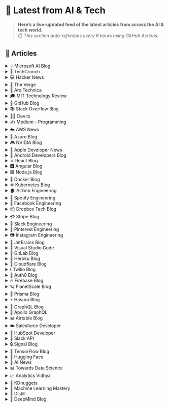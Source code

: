 # 📰 Latest from AI & Tech  

> **Here’s a live-updated feed of the latest articles from across the AI & tech world.**  
> ⏱️ *This section auto-refreshes every 6 hours using GitHub Actions.*

## 📰 Articles
<!-- BLOG-POST-LIST:START -->

<details>
<summary>💡 Microsoft AI Blog</summary>

- [A conversation with Kevin Scott: What’s next in AI](https://blogs.microsoft.com/ai/a-conversation-with-kevin-scott-whats-next-in-ai/) (2022-12-06)
- [From Hot Wheels to handling content: How brands are using Microsoft AI to be more productive and imaginative](https://blogs.microsoft.com/ai/from-hot-wheels-to-handling-content-how-brands-are-using-microsoft-ai-to-be-more-productive-and-imaginative/) (2022-10-12)
- [Microsoft open sources its ‘farm of the future’ toolkit](https://blogs.microsoft.com/ai/microsoft-open-sources-its-farm-of-the-future-toolkit/) (2022-10-06)
- [How data and AI will transform contact centres for financial services](https://cloudblogs.microsoft.com/industry-blog/en-gb/financial-services/2022/07/25/how-data-and-ai-will-transform-contact-centres-for-financial-services/) (2022-07-25)
- [AI-equipped drones study dolphins on the edge of extinction](https://news.microsoft.com/apac/features/ai-drones-dolphins-maui63/) (2022-07-21)

</details>

<details>
<summary>🚀 TechCrunch</summary>

- [OpenAI board chair Bret Taylor says we’re in an AI bubble (but that’s okay)](https://techcrunch.com/2025/09/14/openai-board-chair-bret-taylor-says-were-in-an-ai-bubble-but-thats-okay/) (2025-09-14)
- [Vibe coding has turned senior devs into ‘AI babysitters,’ but they say it’s worth it](https://techcrunch.com/2025/09/14/vibe-coding-has-turned-senior-devs-into-ai-babysitters-but-they-say-its-worth-it/) (2025-09-14)
- [Users turn to chatbots for spiritual guidance](https://techcrunch.com/2025/09/14/users-turn-to-chatbots-for-spiritual-guidance/) (2025-09-14)
- [Karen Hao on the Empire of AI, AGI evangelists, and the cost of belief](https://techcrunch.com/2025/09/14/karen-hao-on-the-empire-of-ai-agi-evangelists-and-the-cost-of-belief/) (2025-09-14)
- [iPhone 17, iPhone Air, AirPods Pro 3, and everything else announced at Apple’s hardware event](https://techcrunch.com/2025/09/14/iphone-17-iphone-air-airpods-pro-3-and-everything-else-announced-at-apples-hardware-event/) (2025-09-14)

</details>

<details>
<summary>💻 Hacker News</summary>

- [Rebutting 33 False Claims About Solar, Wind, and Electric Vehicles](https://scholarship.law.columbia.edu/cgi/viewcontent.cgi?article=1218&context=sabin_climate_change) (2025-09-15)
- [J-Link RTT for the Masses using Semihosting on ARM](https://bogdanthegeek.github.io/blog/insights/jlink-rtt-for-the-masses/) (2025-09-15)
- [California age verification bill backed by Google, Meta, OpenAI heads to Newsom](https://www.politico.com/news/2025/09/13/california-advances-effort-to-check-kids-ages-online-amid-safety-concerns-00563005) (2025-09-14)
- [Titania Programming Language](https://github.com/gingerBill/titania) (2025-09-14)
- [Cannabis use associated with quadrupled risk of developing type 2 diabetes](https://medicalxpress.com/news/2025-09-cannabis-quadrupled-diabetes-million-adults.html) (2025-09-14)

</details>

<details>
<summary>📱 The Verge</summary>

- [What’s next for Apple after the iPhone 17?](https://www.theverge.com/apple-rumors/777791/whats-next-for-apple-iphone-17-m5-ipad-pro) (2025-09-14)
- [Rolling Stone’s parent company sues Google over AI Overviews](https://www.theverge.com/ai-artificial-intelligence/777788/rolling-stone-penske-media-sue-google-ai-overviews) (2025-09-14)
- [The Helldivers community is coping with a spotlight it doesn’t want](https://www.theverge.com/games/777738/helldivers-community-reddit-discord-charlie-kirk) (2025-09-14)
- [Scarlet turns Shakespeare into an animated fantasy epic](https://www.theverge.com/toronto-international-film-festival/777609/tiff-2025-reviews-scarlet-project-y-sentimental-value) (2025-09-14)
- [In Silksong, spite is my motivation to keep playing](https://www.theverge.com/games/777653/silksong-impressions-team-cherry-metroidvania-sherma-is-cool) (2025-09-14)

</details>

<details>
<summary>🔬 Ars Technica</summary>

- [The US is trying to kick-start a “nuclear energy renaissance”](https://arstechnica.com/science/2025/09/the-us-is-trying-to-kick-start-a-nuclear-energy-renaissance/) (2025-09-13)
- [60 years after Gemini, newly processed images reveal incredible details](https://arstechnica.com/space/2025/09/60-years-after-gemini-newly-processed-images-reveal-incredible-details/) (2025-09-13)
- [Scientists: It’s do or die time for America’s primacy exploring the Solar System](https://arstechnica.com/space/2025/09/scientists-its-do-or-die-time-for-americas-primacy-exploring-the-solar-system/) (2025-09-12)
- [RFK Jr.’s CDC may limit COVID shots to 75 and up, claim they killed kids](https://arstechnica.com/health/2025/09/covid-shot-access-could-tighten-rfk-jr-may-claim-they-cause-child-deaths/) (2025-09-12)
- [Modder injects AI dialogue into 2002’s Animal Crossing using memory hack](https://arstechnica.com/gaming/2025/09/animal-crossing-mod-uses-ai-to-orchestrate-anti-tom-nook-villager-revolt/) (2025-09-12)

</details>

<details>
<summary>🎓 MIT Technology Review</summary>

- [The Download: America’s gun crisis, and how AI video models work](https://www.technologyreview.com/2025/09/12/1123577/the-download-americas-gun-crisis-and-how-ai-video-models-work/) (2025-09-12)
- [How do AI models generate videos?](https://www.technologyreview.com/2025/09/12/1123562/how-do-ai-models-generate-videos/) (2025-09-12)
- [We can’t “make American children healthy again” without tackling the gun crisis](https://www.technologyreview.com/2025/09/11/1123553/maha-report-gun-violence-checkup/) (2025-09-11)
- [Partnering with generative AI in the finance function](https://www.technologyreview.com/2025/09/11/1123508/partnering-with-generative-ai-in-the-finance-function/) (2025-09-11)
- [The Download: Trump’s impact on science, and meet our climate and energy honorees](https://www.technologyreview.com/2025/09/11/1123534/the-download-trumps-impact-on-science-and-meet-our-climate-and-energy-honorees/) (2025-09-11)

</details>

<details>
<summary>🐙 GitHub Blog</summary>

- [Building personal apps with open source and AI](https://github.blog/open-source/maintainers/building-personal-apps-with-open-source-and-ai/) (2025-09-12)
- [GitHub Availability Report: August 2025](https://github.blog/news-insights/company-news/github-availability-report-august-2025/) (2025-09-11)
- [GitHub Copilot coding agent 101: Getting started with agentic workflows on GitHub](https://github.blog/ai-and-ml/github-copilot/github-copilot-coding-agent-101-getting-started-with-agentic-workflows-on-github/) (2025-09-11)
- [Your guide to GitHub Universe 2025: The schedule just launched!](https://github.blog/news-insights/company-news/your-guide-to-github-universe-2025-the-schedule-just-launched/) (2025-09-10)
- [How to use the GitHub and JFrog integration for secure, traceable builds from commit to production](https://github.blog/enterprise-software/devsecops/how-to-use-the-github-and-jfrog-integration-for-secure-traceable-builds-from-commit-to-production/) (2025-09-09)

</details>

<details>
<summary>📚 Stack Overflow Blog</summary>

- [Planning to Arm mobile devices with chips that handle AI](https://stackoverflow.blog/2025/09/12/planning-to-arm-mobile-devices-with-chips-that-handle-ai/) (2025-09-12)
- [How AI is reshaping developer teams and the future of software development](https://stackoverflow.blog/2025/09/11/how-ai-is-reshaping-developer-teams/) (2025-09-11)
- [AI vs Gen Z: How AI has changed the career pathway for junior developers](https://stackoverflow.blog/2025/09/10/ai-vs-gen-z/) (2025-09-10)
- [We built stackoverflow.ai with the community and for the community](https://stackoverflow.blog/2025/09/09/we-built-stackoverflow-ai-with-the-community-and-for-the-community/) (2025-09-09)
- [Kotlin is more than just the Android house language](https://stackoverflow.blog/2025/09/05/kotlin-is-more-than-just-the-android-house-language/) (2025-09-05)

</details>

<details>
<summary>👨‍💻 Dev.to</summary>

- [My First MCP Server: Semantic Code Search](https://dev.to/paradoxy/my-first-mcp-server-semantic-code-search-3520) (2025-09-15)
- [Frontend Architecture for Small Teams: A Guide for Managers and Startup Founders](https://dev.to/aleksandr_ryzhikov/frontend-architecture-for-small-teams-a-guide-for-managers-and-startup-founders-1924) (2025-09-15)
- [Finding Amount of Clusters](https://dev.to/carlosrambles/finding-amount-of-clusters-4hfp) (2025-09-15)
- [Graceful Motion: Learning to Flow with AI by Arvind Sundararajan](https://dev.to/arvindsundararajan/graceful-motion-learning-to-flow-with-ai-by-arvind-sundararajan-36p3) (2025-09-15)
- [Building High-Performance Caching in Go: A Practical Guide](https://dev.to/jones_charles_ad50858dbc0/building-high-performance-caching-in-go-a-practical-guide-137) (2025-09-15)

</details>

<details>
<summary>✍️ Medium - Programming</summary>

- [7 Advanced TypeScript Conditional Types That Eliminate Runtime API Validation Overhead While…](https://medium.techkoalainsights.com/7-advanced-typescript-conditional-types-that-eliminate-runtime-api-validation-overhead-while-4570cc6a68ed?source=rss------programming-5) (2025-09-15)
- [Stop Writing Boilerplate in Python: 11 One-Liners That Do the Heavy Lifting](https://python.plainenglish.io/stop-writing-boilerplate-in-python-11-one-liners-that-do-the-heavy-lifting-61f1a5f4910c?source=rss------programming-5) (2025-09-15)
- [ty, Built in Rust: The Fastest Type Checker Python Has Ever Seen](https://python.plainenglish.io/ty-built-in-rust-the-fastest-type-checker-python-has-ever-seen-9bf3960c1bf4?source=rss------programming-5) (2025-09-15)
- [Building Projects That Taught Me the Depths of Python](https://python.plainenglish.io/building-projects-that-taught-me-the-depths-of-python-a16ca560eccb?source=rss------programming-5) (2025-09-15)
- [Python for Absolute Beginners: The Only Guide You’ll Ever Need to Start Coding](https://python.plainenglish.io/python-for-absolute-beginners-the-only-guide-youll-ever-need-to-start-coding-c63cdbf567b9?source=rss------programming-5) (2025-09-15)

</details>

<details>
<summary>☁️ AWS News</summary>

- [Announcing Amazon EC2 M4 and M4 Pro Mac instances](https://aws.amazon.com/blogs/aws/announcing-amazon-ec2-m4-and-m4-pro-mac-instances/) (2025-09-12)
- [Accelerate serverless testing with LocalStack integration in VS Code IDE](https://aws.amazon.com/blogs/aws/accelerate-serverless-testing-with-localstack-integration-in-vs-code-ide/) (2025-09-11)
- [AWS Weekly Roundup: AWS Transform, Amazon Neptune, and more (September 8, 2025)](https://aws.amazon.com/blogs/aws/aws-weekly-roundup-aws-transform-amazon-neptune-and-more-september-8-2025/) (2025-09-08)
- [Now Open — AWS Asia Pacific (New Zealand) Region](https://aws.amazon.com/blogs/aws/now-open-aws-asia-pacific-new-zealand-region/) (2025-09-01)
- [AWS Weekly Roundup: Amazon EC2, Amazon Q Developer, IPv6 updates, and more (September 1, 2025)](https://aws.amazon.com/blogs/aws/aws-weekly-roundup-amazon-ec2-amazon-q-developer-ipv6-updates-and-more-september-1-2025/) (2025-09-01)

</details>

<details>
<summary>🔵 Azure Blog</summary>

- [Agent Factory: Connecting agents, apps, and data with new open standards like MCP and A2A](https://azure.microsoft.com/en-us/blog/agent-factory-connecting-agents-apps-and-data-with-new-open-standards-like-mcp-and-a2a/) (2025-09-10)
- [Ask Ralph: Where style meets AI—a new era of conversational commerce](https://www.microsoft.com/en-us/industry/blog/retail/2025/09/09/ask-ralph-where-style-meets-ai-a-new-era-of-conversational-commerce/) (2025-09-09)
- [Azure mandatory multifactor authentication: Phase 2 starting in October 2025](https://azure.microsoft.com/en-us/blog/azure-mandatory-multifactor-authentication-phase-2-starting-in-october-2025/) (2025-09-05)
- [Microsoft Cost Management updates—July & August 2025](https://azure.microsoft.com/en-us/blog/microsoft-cost-management-updates-july-august-2025/) (2025-09-04)
- [Agent Factory: From prototype to production—developer tools and rapid agent development](https://azure.microsoft.com/en-us/blog/agent-factory-from-prototype-to-production-developer-tools-and-rapid-agent-development/) (2025-09-03)

</details>

<details>
<summary>🎮 NVIDIA Blog</summary>

- [Reaching Across the Isles: UK-LLM Brings AI to UK Languages With NVIDIA Nemotron](https://blogs.nvidia.com/blog/uk-llm-nemotron/) (2025-09-14)
- [Paint It Blackwell: GeForce RTX 5080 SuperPOD Rollout Begins](https://blogs.nvidia.com/blog/geforce-now-thursday-blackwell-rtx-launch/) (2025-09-10)
- [‘Safety First, Always,’ NVIDIA VP of Automotive Says, Unveiling the Future of AI-Defined Vehicles at IAA Mobility](https://blogs.nvidia.com/blog/iaa-mobility-ai-defined-vehicles/) (2025-09-09)
- [NVIDIA Blackwell Ultra Sets the Bar in New MLPerf Inference Benchmark](https://blogs.nvidia.com/blog/mlperf-inference-blackwell-ultra/) (2025-09-09)
- [NVIDIA Partners With AI Infrastructure Ecosystem to Unveil Reference Design for Giga-Scale AI Factories](https://blogs.nvidia.com/blog/ai-factories-reference-design/) (2025-09-09)

</details>

<details>
<summary>🍎 Apple Developer News</summary>

- [App Store submissions now open for the latest OS releases](https://developer.apple.com/news/?id=6lxhtioi) (2025-09-09)
- [Hello Developer: September 2025](https://developer.apple.com/news/?id=6zd7a3al) (2025-09-02)
- [Awe dropping.](https://developer.apple.com/news/?id=p9nukitr) (2025-08-26)
- [Tax and Price Updates for Apps, In-App Purchases, and Subscriptions](https://developer.apple.com/news/?id=yo2104n5) (2025-08-21)
- [Hello Developer: August 2025](https://developer.apple.com/news/?id=4qkavrhc) (2025-08-05)

</details>

<details>
<summary>🤖 Android Developers Blog</summary>

- [HDR and User Interfaces](https://android-developers.googleblog.com/2025/09/hdr-and-user-interfaces.html) (2025-09-10)
- [#WeArePlay: Meet the people using Google AI to solve problems in agriculture, education, and pet care](https://android-developers.googleblog.com/2025/09/weareplay-meet-people-using-google-ai.html) (2025-09-10)
- [Improve app performance with optimized resource shrinking](https://android-developers.googleblog.com/2025/09/improve-app-performance-with-optimized-resource-shrinking.html) (2025-09-09)
- [Elevating media playback: Introducing preloading with Media3 - Part 1](https://android-developers.googleblog.com/2025/09/introducing-preloading-with-media3.html) (2025-09-05)
- [Best practices for migrating users to passkeys with Credential Manager](https://android-developers.googleblog.com/2025/09/best-practices-migrating-users-passkeys-credential-manager.html) (2025-09-04)

</details>

<details>
<summary>⚛️ React Blog</summary>

- [React Labs: What We've Been Working On – June 2022](https://reactjs.org/blog/2022/06/15/react-labs-what-we-have-been-working-on-june-2022.html) (2022-06-15)
- [React v18.0](https://reactjs.org/blog/2022/03/29/react-v18.html) (2022-03-29)
- [How to Upgrade to React 18](https://reactjs.org/blog/2022/03/08/react-18-upgrade-guide.html) (2022-03-08)
- [React Conf 2021 Recap](https://reactjs.org/blog/2021/12/17/react-conf-2021-recap.html) (2021-12-17)
- [The Plan for React 18](https://reactjs.org/blog/2021/06/08/the-plan-for-react-18.html) (2021-06-08)

</details>

<details>
<summary>🅰️ Angular Blog</summary>

- [Angular Summer Update 2025](https://blog.angular.dev/angular-summer-update-2025-1987592a0b42?source=rss----447683c3d9a3---4) (2025-08-29)
- [The Angular Custom Profiling Track is now available](https://blog.angular.dev/the-angular-custom-profiling-track-is-now-available-0f9d8d36218a?source=rss----447683c3d9a3---4) (2025-07-02)
- [Announcing Angular v20](https://blog.angular.dev/announcing-angular-v20-b5c9c06cf301?source=rss----447683c3d9a3---4) (2025-05-28)
- [Build AI-Powered Apps With Genkit and Angular](https://blog.angular.dev/build-ai-powered-apps-with-genkit-and-angular-707db8918c3a?source=rss----447683c3d9a3---4) (2025-03-18)
- [Seamless data fetching with httpResource](https://blog.angular.dev/seamless-data-fetching-with-httpresource-71ba7c4169b9?source=rss----447683c3d9a3---4) (2025-03-07)

</details>

<details>
<summary>🟩 Node.js Blog</summary>

- [Node.js v24.8.0 (Current)](https://nodejs.org/en/blog/release/v24.8.0) (2025-09-10)
- [Node.js v20.19.5 (LTS)](https://nodejs.org/en/blog/release/v20.19.5) (2025-09-03)
- [Node.js v22.19.0 (LTS)](https://nodejs.org/en/blog/release/v22.19.0) (2025-08-28)
- [Node.js v24.7.0 (Current)](https://nodejs.org/en/blog/release/v24.7.0) (2025-08-27)
- [Node.js v24.6.0 (Current)](https://nodejs.org/en/blog/release/v24.6.0) (2025-08-14)

</details>

<details>
<summary>🐳 Docker Blog</summary>

- [From Hallucinations to Prompt Injection: Securing AI Workflows at Runtime](https://www.docker.com/blog/secure-ai-agents-runtime-security/) (2025-09-10)
- [Docker Acquisition of MCP Defender Helps Meet Challenges of Securing the Agentic Future](https://www.docker.com/blog/docker-acquires-mcp-defender-ai-agent-security/) (2025-09-05)
- [Hybrid AI Isn’t the Future — It’s Here (and It Runs in Docker using the Minions protocol)](https://www.docker.com/blog/hybrid-ai-and-how-it-runs-in-docker/) (2025-09-04)
- [You are Doing MCP Wrong: 3 Big Misconceptions](https://www.docker.com/blog/mcp-misconceptions-tools-agents-not-api/) (2025-09-03)
- [Broadcom’s New Bitnami Restrictions? Migrate Easily with Docker](https://www.docker.com/blog/broadcoms-new-bitnami-restrictions-migrate-easily-with-docker/) (2025-08-30)

</details>

<details>
<summary>☸️ Kubernetes Blog</summary>

- [Kubernetes v1.34: Autoconfiguration for Node Cgroup Driver Goes GA](https://kubernetes.io/blog/2025/09/12/kubernetes-v1-34-cri-cgroup-driver-lookup-now-ga/) (2025-09-12)
- [Kubernetes v1.34: Mutable CSI Node Allocatable Graduates to Beta](https://kubernetes.io/blog/2025/09/11/kubernetes-v1-34-mutable-csi-node-allocatable-count/) (2025-09-11)
- [Kubernetes v1.34: Use An Init Container To Define App Environment Variables](https://kubernetes.io/blog/2025/09/10/kubernetes-v1-34-env-files/) (2025-09-10)
- [Kubernetes v1.34: Snapshottable API server cache](https://kubernetes.io/blog/2025/09/09/kubernetes-v1-34-snapshottable-api-server-cache/) (2025-09-09)
- [Kubernetes v1.34: VolumeAttributesClass for Volume Modification GA](https://kubernetes.io/blog/2025/09/08/kubernetes-v1-34-volume-attributes-class/) (2025-09-08)

</details>

<details>
<summary>🏠 Airbnb Engineering</summary>

- [Migrating Airbnb’s JVM Monorepo to Bazel](https://medium.com/airbnb-engineering/migrating-airbnbs-jvm-monorepo-to-bazel-33f90eda51ec?source=rss----53c7c27702d5---4) (2025-08-13)
- [Seamless Istio Upgrades at Scale](https://medium.com/airbnb-engineering/seamless-istio-upgrades-at-scale-bcb0e49c5cf8?source=rss----53c7c27702d5---4) (2025-08-07)
- [Achieving High Availability with distributed database on Kubernetes at Airbnb](https://medium.com/airbnb-engineering/achieving-high-availability-with-distributed-database-on-kubernetes-at-airbnb-58cc2e9856f4?source=rss----53c7c27702d5---4) (2025-07-28)
- [Understanding and Improving SwiftUI Performance](https://medium.com/airbnb-engineering/understanding-and-improving-swiftui-performance-37b77ac61896?source=rss----53c7c27702d5---4) (2025-06-24)
- [Load Testing with Impulse at Airbnb](https://medium.com/airbnb-engineering/load-testing-with-impulse-at-airbnb-f466874d03d2?source=rss----53c7c27702d5---4) (2025-06-09)

</details>

<details>
<summary>🎵 Spotify Engineering</summary>

- [Incident Report: Spotify Outage on April 16, 2025](https://engineering.atspotify.com/2025/5/incident-report-spotify-outage-on-april-16-2025/) (2025-05-09)
- [Celebrating Five Years of Backstage: From Open Source Project to Enterprise Business](https://engineering.atspotify.com/2025/4/celebrating-five-years-of-backstage/) (2025-04-23)
- [A Behind-the-Scenes Look at How We Release the Spotify App (Part 1)](https://engineering.atspotify.com/2025/4/how-we-release-the-spotify-app-part-1/) (2025-04-17)
- [An Insider’s Tips for Taking the Certified Backstage Associate (CBA) Exam](https://engineering.atspotify.com/2025/3/certified-backstage-associate-exam-tips/) (2025-03-25)
- [Building Confidence: A Case Study in How to Create Confidence Scores for GenAI Applications](https://engineering.atspotify.com/2024/12/building-confidence-a-case-study-in-how-to-create-confidence-scores-for-genai-applications/) (2024-12-12)

</details>

<details>
<summary>👥 Facebook Engineering</summary>

- [Read Meta’s 2025 Sustainability Report](https://sustainability.atmeta.com/2025-sustainability-report/) (2025-09-12)
- [A New Ranking Framework for Better Notification Quality on Instagram](https://engineering.fb.com/2025/09/02/ml-applications/a-new-ranking-framework-for-better-notification-quality-on-instagram/) (2025-09-02)
- [Enabling Kotlin incremental compilation on Buck2](https://engineering.fb.com/2025/08/26/open-source/enabling-kotlin-incremental-compilation-on-buck2/) (2025-08-26)
- [Creating AI agent solutions for warehouse data access and security](https://engineering.fb.com/2025/08/13/data-infrastructure/agentic-solution-for-warehouse-data-access/) (2025-08-13)
- [Federation Platform and Privacy Waves: How Meta distributes compliance-related tasks at scale](https://engineering.fb.com/2025/08/11/security/federation-platform-privacy-waves-meta-distributes-compliance-tasks/) (2025-08-11)

</details>

<details>
<summary>📦 Dropbox Tech Blog</summary>

- [Hack Week 2025: How these engineers liquid-cooled a GPU server](https://dropbox.tech/culture/hack-week-2025-liquid-cooling-gpu-server) (2025-08-27)
- [Driving AI adoption at Dropbox: a conversation with CTO Ali Dasdan](https://dropbox.tech/culture/ai-adoption-productivity-dropbox-cto-ali-dasdan) (2025-08-19)
- [Making file encryption fast and secure for teams with advanced key management](https://dropbox.tech/security/file-encryption-teams-advanced-key-management) (2025-07-10)
- [Seventh-generation server hardware at Dropbox: our most efficient and capable architecture yet](https://dropbox.tech/infrastructure/seventh-generation-server-hardware) (2025-07-02)
- [How we brought multimedia search to Dropbox Dash](https://dropbox.tech/infrastructure/multimedia-search-dropbox-dash-evolution) (2025-05-29)

</details>

<details>
<summary>💳 Stripe Blog</summary>

- [A framework for pricing AI products](https://stripe.com/blog/a-framework-for-pricing-ai-products) (2025-09-11)
- [Introducing Tempo, the payments-first blockchain](https://tempo.xyz/launch-announcement) (2025-09-04)
- [The conversion paradox: 3DS trends in regulated markets](https://stripe.com/blog/3ds-trends-in-regulated-markets) (2025-08-26)
- [The top industries and business models using AI for fraud prevention](https://stripe.com/blog/top-industries-and-business-models-using-ai-for-fraud-prevention) (2025-08-12)
- [How we built it: Jurisdiction resolution for Stripe Tax](https://stripe.com/blog/how-we-built-it-jurisdiction-resolution-for-stripe-tax) (2025-07-10)

</details>

<details>
<summary>💬 Slack Engineering</summary>

- [Building Slack’s Anomaly Event Response](https://slack.engineering/building-slacks-anomaly-event-response/) (2025-09-04)
- [Optimizing Our E2E Pipeline](https://slack.engineering/speedup-e2e-testing/) (2025-04-14)
- [How we built enterprise search to be secure and private](https://slack.engineering/how-we-built-enterprise-search-to-be-secure-and-private/) (2025-03-07)
- [Automated Accessibility Testing at Slack](https://slack.engineering/automated-accessibility-testing-at-slack/) (2025-01-07)
- [Migration Automation: Easing the Jenkins → GHA shift with help from AI](https://slack.engineering/migration-automation-easing-the-jenkins-%e2%86%92-gha-shift-with-help-from-ai/) (2024-12-16)

</details>

<details>
<summary>📌 Pinterest Engineering</summary>

- [Next Gen Data Processing at Massive Scale At Pinterest With Moka (Part 2 of 2)](https://medium.com/pinterest-engineering/next-gen-data-processing-at-massive-scale-at-pinterest-with-moka-part-2-of-2-d0210ded34e0?source=rss-ef81ef829bcb------2) (2025-09-10)
- [Developer Experience at Pinterest: The Journey to PinConsole](https://medium.com/pinterest-engineering/developer-experience-at-pinterest-the-journey-to-pinconsole-b34ac9e3bdd9?source=rss-ef81ef829bcb------2) (2025-08-22)
- [Debugging the One-in-a-Million Failure: Migrating Pinterest’s Search Infrastructure to Kubernetes](https://medium.com/pinterest-engineering/debugging-the-one-in-a-million-failure-migrating-pinterests-search-infrastructure-to-kubernetes-bef9af9dabf4?source=rss-ef81ef829bcb------2) (2025-07-16)
- [Next Gen Data Processing at Massive Scale At Pinterest With Moka (Part 1 of 2)](https://medium.com/pinterest-engineering/next-gen-data-processing-at-massive-scale-at-pinterest-with-moka-part-1-of-2-39a36d5e82c4?source=rss-ef81ef829bcb------2) (2025-07-11)
- [Scaling Pinterest ML Infrastructure with Ray: From Training to End-to-End ML Pipelines](https://medium.com/pinterest-engineering/scaling-pinterest-ml-infrastructure-with-ray-from-training-to-end-to-end-ml-pipelines-4038b9e837a0?source=rss-ef81ef829bcb------2) (2025-06-24)

</details>

<details>
<summary>📷 Instagram Engineering</summary>

- [The Instagram Engineering Blog has a new location](https://instagram-engineering.com/the-instagram-engineering-blog-has-a-new-location-85de9ab8d90f?source=rss----37dc2a3034f2---4) (2022-07-12)
- [Five things I learned about working on content quality at Instagram](https://instagram-engineering.com/five-things-i-learned-about-working-on-content-quality-at-instagram-5031b1342bea?source=rss----37dc2a3034f2---4) (2020-01-25)
- [Instagram Data Saver Mode](https://instagram-engineering.com/instagram-data-saver-mode-ffb01fd5a6bd?source=rss----37dc2a3034f2---4) (2019-12-13)
- [Powered by AI: Instagram’s Explore recommender system](https://instagram-engineering.com/powered-by-ai-instagrams-explore-recommender-system-7ca901d2a882?source=rss----37dc2a3034f2---4) (2019-11-26)
- [10 Questions with Shupin Mao, Well-being tech lead](https://instagram-engineering.com/10-questions-with-shupin-mao-well-being-tech-lead-3b19f19b168d?source=rss----37dc2a3034f2---4) (2019-11-08)

</details>

<details>
<summary>💎 JetBrains Blog</summary>

- [Your Voice Belongs Here: Creating Compelling KotlinConf Proposals [Livestream]](https://blog.jetbrains.com/kotlin/2025/09/creating-kotlinconf-proposals/) (2025-09-12)
- [Achieve Effortless GitHub Releases With a New Plugin for TeamCity](https://blog.jetbrains.com/teamcity/2025/09/teamcity-github-releases-plugin/) (2025-09-12)
- [JetBrains at the ICPC World Finals 2025 Baku](https://blog.jetbrains.com/blog/2025/09/11/jetbrains-at-the-icpc-world-finals-2025-baku/) (2025-09-11)
- [Testing AI Coding Agents With TeamCity and SWE-bench](https://blog.jetbrains.com/teamcity/2025/09/testing-ai-coding-agents-with-teamcity-and-swe-bench/) (2025-09-11)
- [TeamCity 2025.07.2 Is Available](https://blog.jetbrains.com/teamcity/2025/09/teamcity-2025-07-2-bug-fix/) (2025-09-10)

</details>

<details>
<summary>📝 Visual Studio Code</summary>

- [August 2025 (version 1.104)](https://code.visualstudio.com/updates/v1_104) (2025-09-11)
- [VS Code Dev Days – Join an event near you to learn about AI-assisted development](https://code.visualstudio.com/blogs/2025/08/27/vscode-dev-days) (2025-08-26)
- [July 2025 (version 1.103)](https://code.visualstudio.com/updates/v1_103) (2025-08-07)
- [Command GitHub's Coding Agent from VS Code](https://code.visualstudio.com/blogs/2025/07/17/copilot-coding-agent) (2025-07-17)
- [June 2025 (version 1.102)](https://code.visualstudio.com/updates/v1_102) (2025-07-09)

</details>

<details>
<summary>🦊 GitLab Blog</summary>

- [Supercharge your Git workflows](https://about.gitlab.com/blog/supercharge-your-git-workflows/) (2025-09-10)
- [A developer's guide to building secure retail apps with GitLab](https://about.gitlab.com/blog/a-developers-guide-to-building-secure-retail-apps-with-gitlab/) (2025-09-04)
- [Vibe coding with GitLab Duo Agent Platform: Issue to MR Flow](https://about.gitlab.com/blog/vibe-coding-with-gitlab-duo-agent-platform-issue-to-mr-flow/) (2025-09-03)
- [GitLab achieves ISO/IEC 42001 certification for AI governance](https://about.gitlab.com/blog/gitlab-achieves-iso-iec-42001-certification-for-ai-governance/) (2025-09-02)
- [Secure Rust development with GitLab](https://about.gitlab.com/blog/secure-rust-development-with-gitlab/) (2025-09-02)

</details>

<details>
<summary>💜 Heroku Blog</summary>

- [Securing Salesforce Integrations with Heroku AppLink](https://www.heroku.com/blog/securing-salesforce-integrations-with-heroku-applink/) (2025-09-10)
- [Triage and Fix with Confidence: heroku run and OTel on Heroku Fir](https://www.heroku.com/blog/heroku-run-and-otel-on-heroku-fir/) (2025-09-08)
- [Corrective Action Update for the Heroku June 10th Outage](https://www.heroku.com/blog/corrective-action-update-june-10-outage/) (2025-09-05)
- [Discover How Heroku’s AI PaaS Delivers Real-World Results at Dreamforce](https://www.heroku.com/blog/heroku-ai-paas-dreamforce-2025/) (2025-09-04)
- [Amazon Nova Models: Now Available on Heroku](https://www.heroku.com/blog/amazon-nova-models-now-available/) (2025-08-26)

</details>

<details>
<summary>🔶 Cloudflare Blog</summary>

- [A deep dive into Cloudflare’s September 12, 2025 dashboard and API outage](https://blog.cloudflare.com/deep-dive-into-cloudflares-sept-12-dashboard-and-api-outage/) (2025-09-13)
- [Bringing Node.js HTTP servers to Cloudflare Workers](https://blog.cloudflare.com/bringing-node-js-http-servers-to-cloudflare-workers/) (2025-09-08)
- [Addressing the unauthorized issuance of multiple TLS certificates for 1.1.1.1](https://blog.cloudflare.com/unauthorized-issuance-of-certificates-for-1-1-1-1/) (2025-09-04)
- [AI Week 2025: Recap](https://blog.cloudflare.com/ai-week-2025-wrapup/) (2025-09-03)
- [The impact of the Salesloft Drift breach on Cloudflare and our customers](https://blog.cloudflare.com/response-to-salesloft-drift-incident/) (2025-09-02)

</details>

<details>
<summary>📞 Twilio Blog</summary>

- [
Redesigning Twilio’s Onboarding Experience: What’s New
](
https://www.twilio.com/en-us/blog/developers/redesigning-twilio-onboarding-experience-whats-new
) (2025-09-10)
- [
Twilio’s 2025 Heightened Awareness Period: Ensuring Reliable Messaging for Peak Season
](
https://www.twilio.com/en-us/blog/products/twilio-s-2025-heightened-awareness-period--ensuring-reliable-mes
) (2025-09-10)
- [
A Heartfelt Thanks to Our Community of Builders
](
https://www.twilio.com/en-us/blog/company/news/fast-company-2025-best-workplaces-innovators
) (2025-09-09)
- [
The End of the Emergency Plan-as-Usual
](
https://www.twilio.com/en-us/blog/insights/crisis-readiness-use-cases
) (2025-09-09)
- [
Perform a Warm Transfer to a Human Agent from the OpenAI Realtime API using Twilio Programmable SIP and TypeScript
](
https://www.twilio.com/en-us/blog/developers/tutorials/product/warm-transfer-openai-realtime-programmable-sip
) (2025-09-08)

</details>

<details>
<summary>🔐 Auth0 Blog</summary>

- [Integrate Your Auth0 Secured Remote MCP Server in ChatGPT Developer Mode](https://auth0.com/blog/add-remote-mcp-server-chatgpt/) (2025-09-11)
- [Defending Against AI-Powered CLI Supply Chain Attacks](https://auth0.com/blog/defending-against-ai-powered-cli-supply-chain-attacks/) (2025-09-10)
- [August 2025 in Auth0: Non-Unique Emails, DPoP, and TLS Fingerprints](https://auth0.com/blog/august-2025-in-auth0-non-unique-emails-dpop-and-tls-fingerprints/) (2025-09-09)
- [How to Configure the Auth0 MCP Server in VS Code for AI Assistant Integration](https://auth0.com/blog/auth0-mcp-server-in-vscode/) (2025-09-08)
- [Dealing With Non-Human Identities](https://auth0.com/blog/dealing-with-non-human-identities-nhi/) (2025-09-05)

</details>

<details>
<summary>🔥 Firebase Blog</summary>

- [#FirebaserFriday: Frank van Puffelen](http://firebase.googleblog.com/2022/02/meet-firebaser-Puf.html) (2022-03-18)
- [How Firebase Performance Monitoring optimized app startup time](http://firebase.googleblog.com/2022/03/how-Firebase-Performance-Monitoring-optimized-app-startup-time.html) (2022-03-09)
- [Using Machine Learning to optimize mobile game experiences](http://firebase.googleblog.com/2022/02/custom-ondevice-machine-learning.html) (2022-02-15)
- [Accept Payments with Cloud Firestore and Google Pay](http://firebase.googleblog.com/2022/02/accept-payments-with-Cloud-Firestore-and-Google-Pay.html) (2022-02-11)
- [Everything you need to know about Remote Config’s latest personalization feature](http://firebase.googleblog.com/2022/01/remote-config-personalization-overview.html) (2022-01-26)

</details>

<details>
<summary>🪐 PlanetScale Blog</summary>

- [Postgres High Availability with CDC](https://planetscale.com/blog/postgres-ha-with-cdc) (2025-09-12)
- [Announcing Neki](https://planetscale.com/blog/announcing-neki) (2025-08-11)
- [Caching](https://planetscale.com/blog/caching) (2025-07-08)
- [The principles of extreme fault tolerance](https://planetscale.com/blog/the-principles-of-extreme-fault-tolerance) (2025-07-03)
- [Announcing PlanetScale for Postgres](https://planetscale.com/blog/planetscale-for-postgres) (2025-07-01)

</details>

<details>
<summary>🔷 Prisma Blog</summary>

- [Key takeaways from the Discover Data DX virtual event](https://www.prisma.io/blog/datadx-event-recap-z5Pcp6HzBz5m) (2023-12-13)
- [Prisma Accelerate now in General Availability](https://www.prisma.io/blog/accelerate-ga-release-I9cQM6bSf2g6) (2023-10-26)
- [Support for Serverless Database Drivers in Prisma ORM Is Now in Preview](https://www.prisma.io/blog/serverless-database-drivers-KML1ehXORxZV) (2023-10-06)
- [Launching the Data DX Manifesto: Shaping a new paradigm in data-driven development](https://www.prisma.io/blog/datadx-manifesto-ikgyqj170k8h) (2023-10-05)
- [SQLite on the Edge: Prisma Support for Turso is in Early Access](https://www.prisma.io/blog/prisma-turso-ea-support-rXGd_Tmy3UXX) (2023-09-28)

</details>

<details>
<summary>⚡ Hasura Blog</summary>

- [Data access layer: Unlocking the full potential of financial data](https://hasura.io/blog/data-access-layer-unlocking-the-full-potential-of-financial-data/) (2025-03-24)
- [Time-traveling through your data architecture: Using data agents to understand change](https://hasura.io/blog/time-traveling-through-your-data-architecture-using-data-agents-to-understand-change/) (2025-03-19)
- [Data products, data contracts: A new model for data management in financial services](https://hasura.io/blog/data-products-data-contracts-a-new-model-for-data-management-in-financial-services/) (2025-03-18)
- [How PromptQL achieves 100% accuracy for AI on enterprise data](https://hasura.io/blog/how-promptql-achieves-100-accuracy-for-ai-on-enterprise-data/) (2025-03-11)
- [Hasura: Powerful access control on MongoDB data](https://hasura.io/blog/hasura-powerful-access-control-on-mongodb-data/) (2025-03-05)

</details>

<details>
<summary>🔗 GraphQL Blog</summary>

- [Introducing the New GraphQL.org: A Decade of Evolution, Redesigned](https://graphql.org/blog/2025-09-08-announcing-graphqldotorg) (2025-09-08)
- [Announcing the September 2025 Edition of the GraphQL Specification](https://graphql.org/blog/2025-09-08-september-edition) (2025-09-08)
- [GraphQL: Supercharging AI](https://graphql.org/blog/2025-07-03-graphql-supercharging-ai) (2025-07-03)
- [📣 May 2025 GraphQL Foundation Board Meeting Recap](https://graphql.org/blog/2025-06-27-governing-board-recap) (2025-06-27)
- [GraphQL.js Docs Updates, April - May 2025](https://graphql.org/blog/2025-06-26-docs-updates) (2025-06-26)

</details>

<details>
<summary>🚀 Apollo GraphQL</summary>

- [Apollo Client 4.0: A Leaner and Cleaner GraphQL Client with No Compromises](https://www.apollographql.com/blog/announcing-apollo-client-4-0) (2025-09-03)
- [How Indeed’s Bold Bet on Parallel API Platforms Paid Off](https://www.apollographql.com/blog/how-indeeds-bold-bet-on-parallel-api-platforms-paid-off) (2025-09-02)
- [MCP Server Builder Drop: July Highlights from San Francisco and New York](https://www.apollographql.com/blog/mcp-server-builder-drop-july-highlights-from-san-francisco-and-new-york) (2025-08-12)
- [Introducing Authorization for Apollo MCP Server: Secure AI Access to Your GraphQL APIs](https://www.apollographql.com/blog/introducing-authorization-for-apollo-mcp-server) (2025-08-08)
- [Announcing the Apollo GraphOS Operator in Public Preview](https://www.apollographql.com/blog/announcing-the-apollo-graphos-operator-in-public-preview) (2025-08-05)

</details>

<details>
<summary>📊 Airtable Blog</summary>

- [Automate 5X more work at the same cost with Airtable AI](https://blog.airtable.com/airtable-ai-price-change/) (2025-05-14)
- [Airtable is now available in AWS Marketplace](https://blog.airtable.com/airtable-available-in-aws-marketplace/) (2024-11-12)
- [It’s time to change the way we build digital products. Introducing, ProductCentral.](https://blog.airtable.com/change-way-build-digital-products/) (2024-10-15)
- [New capabilities to unlock agility at scale](https://blog.airtable.com/launching-new-capabilities-for-the-enterprise/) (2024-09-26)
- [Product in the age of AI: Three bold predictions for the future of product management](https://blog.airtable.com/future-of-product-management/) (2024-09-05)

</details>

<details>
<summary>☁️ Salesforce Developer</summary>

- [Integrate Data Cloud’s Document AI with Agentforce](https://developer.salesforce.com/blogs/2025/09/integrate-data-clouds-document-ai-with-agentforce.html) (2025-09-11)
- [AuraEnabled Apex Methods Are Now Available as Agent Actions](https://developer.salesforce.com/blogs/2025/09/auraenabled-apex-methods-are-now-available-as-agent-actions.html) (2025-09-09)
- [The Salesforce Developer’s Guide to the Winter ’26 Release](https://developer.salesforce.com/blogs/2025/09/winter26-developers.html) (2025-09-08)
- [Build and Manage Agents with Agentforce Python SDK](https://developer.salesforce.com/blogs/2025/09/build-and-manage-agents-with-agentforce-python-sdk.html) (2025-09-04)
- [A Developer’s Guide to Context Engineering with Agentforce](https://developer.salesforce.com/blogs/2025/08/a-developers-guide-to-context-engineering-with-agentforce.html) (2025-08-26)

</details>

<details>
<summary>🧡 HubSpot Developer</summary>

- [Navigating the Reimagined Marketplace for App Developers](https://developers.hubspot.com/blog/reimagined-marketplace-for-app-developers) (2025-09-03)
- [Fall Spotlight 2025: A Look at Tools for Developers](https://developers.hubspot.com/blog/a-look-at-tools-for-developers) (2025-09-02)
- [Build Faster, Deliver Smarter: Introducing the HubSpot Developer Platform](https://developers.hubspot.com/blog/introducing-hubspot-developer-platform) (2025-09-02)
- [A Developer's Guide to Building on the HubSpot Marketplace: The Swarm's Journey](https://developers.hubspot.com/blog/a-developers-guide-to-building-on-the-hubspot-marketplace-the-swarms-journey) (2025-08-29)
- [The Developer’s Guide to INBOUND25](https://developers.hubspot.com/blog/the-developers-guide-to-inbound25) (2025-08-08)

</details>

<details>
<summary>💬 Slack API</summary>

- [Standard Operating Procedure Templates: What They Are and How to Use Them Effectively](https://slack.com/blog/productivity/standard-operating-procedure-templates-why-theyre-important-and-how-to-create-one) (2025-09-12)
- [Streamline Note-Taking with Board Meeting Minutes Templates](https://slack.com/blog/productivity/better-board-meeting-minutes) (2025-09-12)
- [A Research-Backed Sales Playbook for Connecting Slack and Salesforce](https://slack.com/blog/productivity/connecting-slack-salesforce-sales-playbook) (2025-09-11)
- [15 Team Meeting Ideas That Help Employees Stay Focused](https://slack.com/blog/collaboration/engaging-team-meetings) (2025-09-10)
- [Agile and Scrum: Definitions, Differences, and Examples](https://slack.com/blog/collaboration/agile-vs-scrum) (2025-09-10)

</details>

<details>
<summary>🔒 Signal Blog</summary>

- [Introducing Signal Secure Backups](https://signal.org/blog/introducing-secure-backups/) (2025-09-08)
- [By Default, Signal Doesn't Recall](https://signal.org/blog/signal-doesnt-recall/) (2025-05-21)
- [A Synchronized Start for Linked Devices](https://signal.org/blog/a-synchronized-start-for-linked-devices/) (2025-01-27)
- [Improving Private Signal Calls: Call Links & More](https://signal.org/blog/call-links/) (2024-11-11)
- [Proxy Please: Help People Connect to Signal](https://signal.org/blog/proxy-please/) (2024-08-09)

</details>

<details>
<summary>🧠 TensorFlow Blog</summary>

- [What's new in TensorFlow 2.20](https://blog.tensorflow.org/2025/08/whats-new-in-tensorflow-2-20.html) (2025-08-19)
- [What's new in TensorFlow 2.19](https://blog.tensorflow.org/2025/03/whats-new-in-tensorflow-2-19.html) (2025-03-13)
- [Introducing Wake Vision: A High-Quality, Large-Scale Dataset for TinyML Computer Vision Applications](https://blog.tensorflow.org/2024/12/introducing-wake-vision-new-dataset-for-person-detection-in-tinyml.html) (2024-12-05)
- [MLSysBook.AI: Principles and Practices of Machine Learning Systems Engineering](https://blog.tensorflow.org/2024/11/mlsysbookai-principles-and-practices-of-machine-learning-systems-engineering.html) (2024-11-19)
- [What's new in TensorFlow 2.18](https://blog.tensorflow.org/2024/10/whats-new-in-tensorflow-218.html) (2024-10-28)

</details>

<details>
<summary>🤗 Hugging Face</summary>

- [Tricks from OpenAI gpt-oss YOU 🫵 can use with transformers](https://huggingface.co/blog/faster-transformers) (2025-09-11)
- [Jupyter Agents: training LLMs to reason with notebooks](https://huggingface.co/blog/jupyter-agent-2) (2025-09-10)
- [mmBERT: ModernBERT goes Multilingual](https://huggingface.co/blog/mmbert) (2025-09-09)
- [Welcome EmbeddingGemma, Google's new efficient embedding model](https://huggingface.co/blog/embeddinggemma) (2025-09-04)
- [Make your ZeroGPU Spaces go brrr with PyTorch ahead-of-time compilation](https://huggingface.co/blog/zerogpu-aoti) (2025-09-02)

</details>

<details>
<summary>🤖 AI News</summary>

- [VMware nods to AI but looks to long-term](https://www.artificialintelligence-news.com/news/broadcom-nods-at-ai-looks-to-long-term/) (2025-09-11)
- [Yext Scout Guides Brands Through AI Search Challenges](https://www.artificialintelligence-news.com/news/yext-scout-guides-brands-through-ai-search-challenges/) (2025-09-11)
- [Thinking Machines becomes OpenAI’s first services partner in APAC](https://www.artificialintelligence-news.com/news/thinking-machines-becomes-openai-first-services-partner-in-apac/) (2025-09-09)
- [Alibaba’s new Qwen model to supercharge AI transcription tools](https://www.artificialintelligence-news.com/news/alibaba-new-qwen-model-supercharge-ai-transcription-tools/) (2025-09-08)
- [Siddhartha Choudhury, Booking.com: Fighting online fraud with AI](https://www.artificialintelligence-news.com/news/siddhartha-choudhury-booking-com-fighting-online-fraud-with-ai/) (2025-09-08)

</details>

<details>
<summary>📊 Towards Data Science</summary>

- [The Rise of Semantic Entity Resolution](https://towardsdatascience.com/the-rise-of-semantic-entity-resolution/) (2025-09-14)
- [No Peeking Ahead: Time-Aware Graph Fraud Detection](https://towardsdatascience.com/no-peeking-ahead-time-aware-graph-fraud-detection/) (2025-09-14)
- [Building Research Agents for Tech Insights](https://towardsdatascience.com/building-research-agents-for-tech-insights/) (2025-09-13)
- [Docling: The Document Alchemist](https://towardsdatascience.com/docling-the-document-alchemist/) (2025-09-12)
- [If we use AI to do our work – what is our job, then?](https://towardsdatascience.com/if-we-use-ai-to-do-our-work/) (2025-09-12)

</details>

<details>
<summary>📈 Analytics Vidhya</summary>

- [Agentic system for Self-documenting code using LangGraph](https://www.analyticsvidhya.com/blog/2025/09/langgraph-agents/) (2025-09-14)
- [How to Create Videos Using Nano Banana + Veo 3?](https://www.analyticsvidhya.com/blog/2025/09/create-videos-using-veo-3-and-nano-banana/) (2025-09-14)
- [What is a Multi-Agent System and How Does It Handle Complex Tasks?](https://www.analyticsvidhya.com/blog/2025/09/what-is-multi-agent-system/) (2025-09-13)
- [A Guide to Exploratory and Sentiment Data Analysis with Fabi.ai](https://www.analyticsvidhya.com/blog/2025/09/sentiment-data-analysiswith-fabi-ai/) (2025-09-13)
- [How to Use Nano Banana AI to Create Your Own 3D Figurine?](https://www.analyticsvidhya.com/blog/2025/09/create-3d-figurine-using-nano-banana-ai/) (2025-09-12)

</details>

<details>
<summary>💎 KDnuggets</summary>

- [Uncommon Uses of Common Python Standard Library Functions](https://www.kdnuggets.com/uncommon-uses-of-common-python-standard-library-functions) (2025-09-12)
- [5 Tips for Building Optimized Hugging Face Transformer Pipelines](https://www.kdnuggets.com/5-tips-for-building-optimized-hugging-face-transformer-pipelines) (2025-09-12)
- [12 Essential Lessons for Building AI Agents](https://www.kdnuggets.com/12-essential-lessons-for-building-ai-agents) (2025-09-11)
- [5 Portfolio Mistakes That Keep Data Scientists From Getting Hired](https://www.kdnuggets.com/5-portfolio-mistakes-that-keep-data-scientists-from-getting-hired) (2025-09-10)
- [A Gentle Introduction to Docker for Python Developers](https://www.kdnuggets.com/a-gentle-introduction-to-docker-for-python-developers) (2025-09-09)

</details>

<details>
<summary>🎯 Machine Learning Mastery</summary>

- [The Roadmap for Mastering AI-Assisted Coding in 2025](https://machinelearningmastery.com/the-roadmap-for-mastering-ai-assisted-coding-in-2025/) (2025-09-11)
- [10 Common Misconceptions About Large Language Models](https://machinelearningmastery.com/10-common-misconceptions-about-large-language-models/) (2025-09-10)
- [Multi-Agent Systems: The Next Frontier in AI-Driven Cyber Defense](https://machinelearningmastery.com/multi-agent-systems-the-next-frontier-in-ai-driven-cyber-defense/) (2025-09-09)
- [ROC AUC vs Precision-Recall for Imbalanced Data](https://machinelearningmastery.com/roc-auc-vs-precision-recall-for-imbalanced-data/) (2025-09-09)
- [7 Scikit-learn Tricks for Optimized Cross-Validation](https://machinelearningmastery.com/7-scikit-learn-tricks-for-optimized-cross-validation/) (2025-09-08)

</details>

<details>
<summary>🔬 Distill</summary>

- [Understanding Convolutions on Graphs](https://distill.pub/2021/understanding-gnns) (2021-09-02)
- [A Gentle Introduction to Graph Neural Networks](https://distill.pub/2021/gnn-intro) (2021-09-02)
- [Distill Hiatus](https://distill.pub/2021/distill-hiatus) (2021-07-02)
- [Adversarial Reprogramming of Neural Cellular Automata](https://distill.pub/selforg/2021/adversarial) (2021-05-06)
- [Weight Banding](https://distill.pub/2020/circuits/weight-banding) (2021-04-08)

</details>

<details>
<summary>🧠 DeepMind Blog</summary>

- [Using AI to perceive the universe in greater depth](https://deepmind.google/discover/blog/using-ai-to-perceive-the-universe-in-greater-depth/) (2025-09-04)
- [Image editing in Gemini just got a major upgrade](https://deepmind.google/discover/blog/image-editing-in-gemini-just-got-a-major-upgrade/) (2025-08-26)
- [Introducing Gemma 3 270M: The compact model for hyper-efficient AI](https://deepmind.google/discover/blog/introducing-gemma-3-270m-the-compact-model-for-hyper-efficient-ai/) (2025-08-14)
- [How AI is helping advance the science of bioacoustics to save endangered species](https://deepmind.google/discover/blog/how-ai-is-helping-advance-the-science-of-bioacoustics-to-save-endangered-species/) (2025-08-07)
- [Genie 3: A new frontier for world models](https://deepmind.google/discover/blog/genie-3-a-new-frontier-for-world-models/) (2025-08-05)

</details>
<!-- BLOG-POST-LIST:END -->
